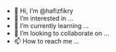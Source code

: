 - 👋 Hi, I’m @hafizfikry
- 👀 I’m interested in ...
- 🌱 I’m currently learning ...
- 💞️ I’m looking to collaborate on ...
- 📫 How to reach me ...

<!---
hafizfikry/hafizfikry is a ✨ special ✨ repository because its `README.md` (this file) appears on your GitHub profile.
You can click the Preview link to take a look at your changes.
--->
